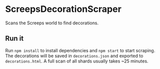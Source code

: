 # ScreepsDecorationScraper
 Scans the Screeps world to find decorations.

## Run it
Run `npm install` to install dependencies and `npm start` to start scraping. The decorations will be saved in `decorations.json` and exported to `decorations.html`. A full scan of all shards usually takes ~25 minutes.